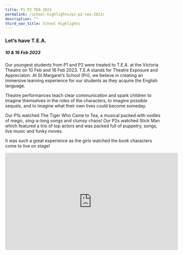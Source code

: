 ```yaml
---
title: P1 P2 TEA 2023
permalink: /school-highlights/p1-p2-tea-2023/
description: ""
third_nav_title: School Highlights
---
```

### Let’s have T.E.A.

##### 10 &amp; 16 Feb 2023

Our youngest students from P1 and P2 were treated to T.E.A. at the Victoria Theatre on 10 Feb and 16 Feb 2023. T.E.A stands for Theatre Exposure and Appreciaton. At St Margaret’s School (Pri), we believe in creating an immersive learning experience for our students as they acquire the English language. 

Theatre performances teach clear communication and spark children to imagine themselves in the roles of the characters, to imagine possible sequels, and to imagine what their own lives could become someday.

Our P1s watched The Tiger Who Came to Tea, a musical packed with oodles of magic, sing-a-long songs and clumsy chaos! Our P2s watched Stick Man which featured a trio of top actors and was packed full of puppetry, songs, live music and funky moves.

It was such a great experience as the girls watched the book characters come to live on stage!

<iframe allowfullscreen="" allow="accelerometer; autoplay; clipboard-write; encrypted-media; gyroscope; picture-in-picture; web-share" frameborder="0" title="YouTube video player" src="https://www.youtube.com/embed/EVCs_npsIAQ" height="315" width="560"></iframe>